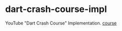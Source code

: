 # dart-crash-course-impl
YouTube "Dart Crash Course" Implementation. [course](https://youtube.com/playlist?list=PL6yRaaP0WPkVLSOchfoIA0ZXySz4eSYV2)
